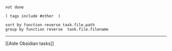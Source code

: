 
````tasks
not done

( tags include #other  )  

sort by function reverse task.file.path
group by function reverse  task.file.filename 
````

---
[[Aide Obsidian tasks]]